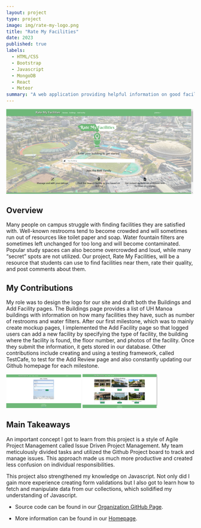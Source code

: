 ```yaml
---
layout: project
type: project
image: img/rate-my-logo.png
title: "Rate My Facilities"
date: 2023
published: true
labels:
  - HTML/CSS
  - Bootstrap
  - Javascript
  - MongoDB
  - React
  - Meteor
summary: "A web application providing helpful information on good facilities around campus."
---
```


<div class="text-center p-4">
  <img width="500px" src="../img/rmf-home.png">
</div>

## Overview

Many people on campus struggle with finding facilities they are satisfied with. Well-known restrooms tend to become crowded and will sometimes run out of resources like toilet paper and soap. Water fountain filters are sometimes left unchanged for too long and will become contaminated. Popular study spaces can also become overcrowded and loud, while many “secret” spots are not utilized. Our project, Rate My Facilities, will be a resource that students can use to find facilities near them, rate their quality, and post comments about them.

## My Contributions

My role was to design the logo for our site and draft both the Buildings and Add Facility pages. The Buildings page provides a list of UH Manoa buildings with information on how many facilities they have, such as number of restrooms and water filters. After our first milestone, which was to mainly create mockup pages, I implemented the Add Facility page so that logged users can add a new facility by specifying the type of facility, the building where the facility is found, the floor number, and photos of the facility. Once they submit the information, it gets stored in our database. Other contributions include creating and using a testing framework, called TestCafe, to test for the Add Review page and also constantly updating our Github homepage for each milestone. 

<div class="text-center p-4">
  <img width="200px" src="../img/rmf-addfacility.png" class="img-thumbnail" >
  <img width="200px" src="../img/rmf-buildings.png" class="img-thumbnail" >
</div>

## Main Takeaways

An important concept I got to learn from this project is a style of Agile Project Management called Issue Driven Project Management. My team meticulously divided tasks and utilized the Github Project board to track and manage issues. This approach made us much more productive and created less confusion on individual responsibilities. 

This project also strengthened my knowledge on Javascript. Not only did I gain more experience creating form validations but I also got to learn how to fetch and manipulate data from our collections, which solidified my understanding of Javascript.

* Source code can be found in our [Organization GitHub Page](https://github.com/d-facilitators).

* More information can be found in our [Homepage](https://d-facilitators.github.io/).
